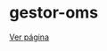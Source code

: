 # gestor-oms

[Ver página](https://forsoft-academy-full-stack.github.io/gestor-oms/layout/index.html)
